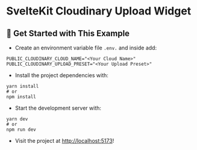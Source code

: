 # SvelteKit Cloudinary Upload Widget

## 🚀 Get Started with This Example

* Create an environment variable file `.env.` and inside add:
```
PUBLIC_CLOUDINARY_CLOUD_NAME="<Your Cloud Name>"
PUBLIC_CLOUDINARY_UPLOAD_PRESET="<Your Upload Preset>"
```

* Install the project dependencies with:

```
yarn install
# or
npm install
```

* Start the development server with:

```
yarn dev
# or
npm run dev
```

* Visit the project at <http://localhost:5173>!
